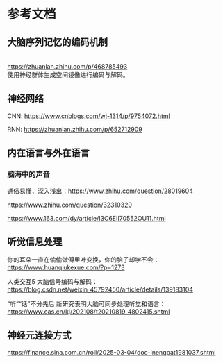 # 参考文档
## 大脑序列记忆的编码机制
<br> https://zhuanlan.zhihu.com/p/468785493  <br/>
使用神经群体生成空间镜像进行编码与解码。

## 神经网络
CNN: https://www.cnblogs.com/wj-1314/p/9754072.html

RNN: https://zhuanlan.zhihu.com/p/652712909

## 内在语言与外在语言
### 脑海中的声音
通俗易懂，深入浅出：https://www.zhihu.com/question/28019604 

https://www.zhihu.com/question/32310320


https://www.163.com/dy/article/I3C6EII70552OU11.html

## 听觉信息处理
你的耳朵一直在偷偷做傅里叶变换，你的脑子却学不会： https://www.huanqiukexue.com/?p=1273

人类交互5 大脑信号编码与解码： https://blog.csdn.net/weixin_45792450/article/details/139183104

“听”“话”不分先后
新研究表明大脑可同步处理听觉和语言： https://www.cas.cn/kj/202108/t20210819_4802415.shtml

## 神经元连接方式
https://finance.sina.com.cn/roll/2025-03-04/doc-inenqpat1981037.shtml